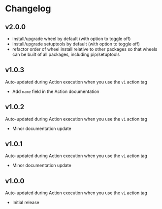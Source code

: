 # Changelog

## v2.0.0

- install/upgrade wheel by default (with option to toggle off)
- install/upgrade setuptools by default (with option to toggle off)
- refactor order of wheel install relative to other packages so that wheels can be built of all packages, including pip/setuptools

## v1.0.3

Auto-updated during Action execution when you use the `v1` action tag

- Add `name` field in the Action documentation

## v1.0.2

Auto-updated during Action execution when you use the `v1` action tag

- Minor documentation update

## v1.0.1

Auto-updated during Action execution when you use the `v1` action tag

- Minor documentation update

## v1.0.0

Auto-updated during Action execution when you use the `v1` action tag

- Initial release
